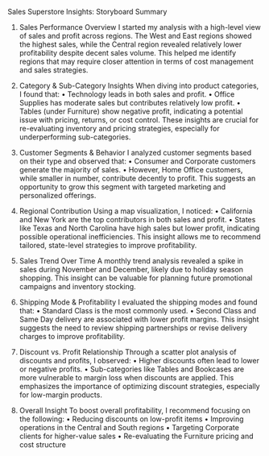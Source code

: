 Sales Superstore Insights: Storyboard Summary
1. Sales Performance Overview
I started my analysis with a high-level view of sales and profit across regions.
The West and East regions showed the highest sales, while the Central region revealed relatively lower profitability despite decent sales volume.
This helped me identify regions that may require closer attention in terms of cost management and sales strategies.

2. Category & Sub-Category Insights
When diving into product categories, I found that:
• Technology leads in both sales and profit.
• Office Supplies has moderate sales but contributes relatively low profit.
• Tables (under Furniture) show negative profit, indicating a potential issue with pricing, returns, or cost control.
These insights are crucial for re-evaluating inventory and pricing strategies, especially for underperforming sub-categories.

3. Customer Segments & Behavior
I analyzed customer segments based on their type and observed that:
• Consumer and Corporate customers generate the majority of sales.
• However, Home Office customers, while smaller in number, contribute decently to profit.
This suggests an opportunity to grow this segment with targeted marketing and personalized offerings.

4. Regional Contribution
Using a map visualization, I noticed:
• California and New York are the top contributors in both sales and profit.
• States like Texas and North Carolina have high sales but lower profit, indicating possible operational inefficiencies.
This insight allows me to recommend tailored, state-level strategies to improve profitability.

5. Sales Trend Over Time
A monthly trend analysis revealed a spike in sales during November and December, likely due to holiday season shopping.
This insight can be valuable for planning future promotional campaigns and inventory stocking.

6. Shipping Mode & Profitability
I evaluated the shipping modes and found that:
• Standard Class is the most commonly used.
• Second Class and Same Day delivery are associated with lower profit margins.
This insight suggests the need to review shipping partnerships or revise delivery charges to improve profitability.

7. Discount vs. Profit Relationship
Through a scatter plot analysis of discounts and profits, I observed:
• Higher discounts often lead to lower or negative profits.
• Sub-categories like Tables and Bookcases are more vulnerable to margin loss when discounts are applied.
This emphasizes the importance of optimizing discount strategies, especially for low-margin products.

8. Overall Insight
To boost overall profitability, I recommend focusing on the following:
• Reducing discounts on low-profit items
• Improving operations in the Central and South regions
• Targeting Corporate clients for higher-value sales
• Re-evaluating the Furniture pricing and cost structure

